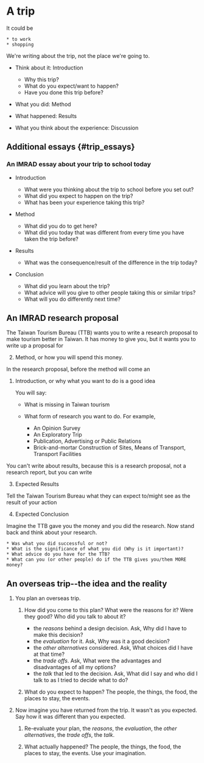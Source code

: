 # A trip

It could be

	* to work
	* shopping

We're writing about the trip, not the place we're going to.

- Think about it: Introduction

	* Why this trip?
	* What do you expect/want to happen?
	* Have you done this trip before?

- What you did: Method
- What happened: Results
- What you think about the experience: Discussion

## Additional essays {#trip_essays}

### An IMRAD essay about your trip to school today

* Introduction

	* What were you thinking about the trip to school before you set out?
	* What did you expect to happen on the trip?
	* What has been your experience taking this trip?

* Method

	* What did you do to get here?
	* What did you today that was different from every time you have taken the trip before?

* Results

	* What was the consequence/result of the difference in the trip today?

* Conclusion

	* What did you learn about the trip?
	* What advice will you give to other people taking this or similar trips?
	* What will you do differently next time?


## An IMRAD research proposal

The Taiwan Tourism Bureau (TTB) wants you to write a research proposal to make tourism better in Taiwan. It has money to give you, but it wants you to write up a proposal for 

2. Method, or how you will spend this money.

In the research proposal, before the method will come an

1. Introduction, or why what you want to do is a good idea

	You will say:

	* What is missing in Taiwan tourism
	* What form of research you want to do. For example,

		* An Opinion Survey
		* An Exploratory Trip
		* Publication, Advertising or Public Relations
		* Brick-and-mortar Construction of Sites, Means of Transport, Transport Facilities

You can't write about results, because this is a research proposal, not a research report, but you can write

3. Expected Results

Tell the Taiwan Tourism Bureau what they can expect to/might see as the result of your action

4. Expected Conclusion

Imagine the TTB gave you the money and you did the research. Now stand back and think about your research.

	* Was what you did successful or not?
	* What is the significance of what you did (Why is it important)?
	* What advice do you have for the TTB?
	* What can you (or other people) do if the TTB gives you/them MORE money?

## An overseas trip--the idea and the reality

1. You plan an overseas trip.

	1. How did you come to this plan? What were the reasons for it? Were they good? Who did you talk to about it?

		* the *reasons* behind a design decision. Ask, Why did I have to make this decision?
		* the *evaluation* for it. Ask, Why was it a good decision?
		* the *other alternatives* considered. Ask, What choices did I have at that time?
		* the *trade offs*. Ask, What were the advantages and disadvantages of all my options?
		* the *talk* that led to the decision. Ask, What did I say and who did I talk to as I tried to decide what to do?

	2. What do you expect to happen? The people, the things, the food, the places to stay, the events.

2. Now imagine you have returned from the trip. It wasn't as you expected. Say how it was different than you expected.

	1. Re-evaluate your plan, the *reasons*, the *evaluation*, the *other alternatives*, the *trade offs*, the *talk*.

	2. What actually happened? The people, the things, the food, the places to stay, the events. Use your imagination.

